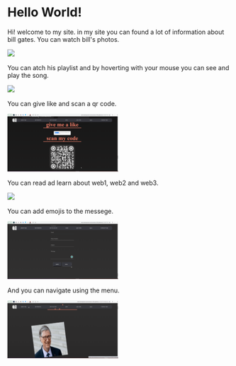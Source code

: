 # Hello World!
<p>
Hi! welcome to my site. in my site you can found a lot of information about bill gates.
You can watch bill's photos.
</p>
<img src="photos.gif" width="250"/>
<p>
You can atch his playlist and by hoverting with your mouse you can see and play the song.
</p>
<img src="playlist.gif" width="250"/>
<p>
You can give like and scan a qr code.
</p>
<img src="likeAndQR.gif" width="250"/>
<p>
You can read ad learn about web1, web2 and web3.
</p>
<img src="answers.gif" width="250"/>
<p>
You can add emojis to the messege.
</p>
<img src="emojis.gif" width="250"/>
<p>
And you can navigate using the menu.
</p>
<img src="navigate.gif" width="250"/>
